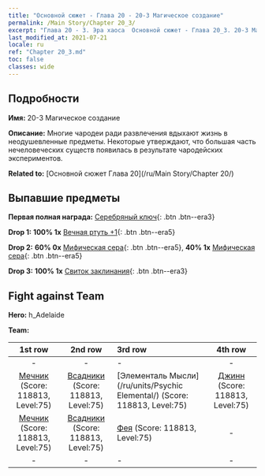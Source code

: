 ```yaml
---
title: "Основной сюжет - Глава 20 - 20-3 Магическое создание"
permalink: /Main Story/Chapter 20_3/
excerpt: "Глава 20 - 3. Эра хаоса  Основной сюжет - Глава 20_3. 20-3 Магическое создание"
last_modified_at: 2021-07-21
locale: ru
ref: "Chapter 20_3.md"
toc: false
classes: wide
---
```


## Подробности

 **Имя:** 20-3 Магическое создание

 **Описание:** Многие чародеи ради развлечения вдыхают жизнь в неодушевленные предметы. Некоторые утверждают, что большая часть нечеловеческих существ появилась в результате чародейских экспериментов.

 **Related to:** [Основной сюжет Глава 20](/ru/Main Story/Chapter 20/)

## Выпавшие предметы

 **Первая полная награда:** [Серебряный ключ](/ItemsRU/con_693/){: .btn .btn--era3}

 **Drop 1:** **100% 1x** [Вечная ртуть +1](/ItemsRU/mat_70/){: .btn .btn--era5}

 **Drop 2:** **60% 0x** [Мифическая сера](/ItemsRU/mat_64/){: .btn .btn--era5}, **40% 1x** [Мифическая сера](/ItemsRU/mat_64/){: .btn .btn--era5}

 **Drop 3:** **100% 1x** [Свиток заклинания](/ItemsRU/con_694/){: .btn .btn--era3}


## Fight against Team
 **Hero:** h_Adelaide

 **Team:**


  | 1st row | 2nd row | 3rd row | 4th row |
  |:----:|:----:|:----|:----:|
  | - | - | - | - |
  | [Мечник](/ru/units/Swordsman/) (Score: 118813, Level:75)  | [Всадники](/ru/units/Cavalier/) (Score: 118813, Level:75)  | [Элементаль Мысли](/ru/units/Psychic Elemental/) (Score: 118813, Level:75)  | [Джинн](/ru/units/Genie/) (Score: 118813, Level:75)  |
  | [Мечник](/ru/units/Swordsman/) (Score: 118813, Level:75)  | [Всадники](/ru/units/Cavalier/) (Score: 118813, Level:75)  | [Фея](/ru/units/Sprite/) (Score: 118813, Level:75)  | - |
  | - | - | - | - |


